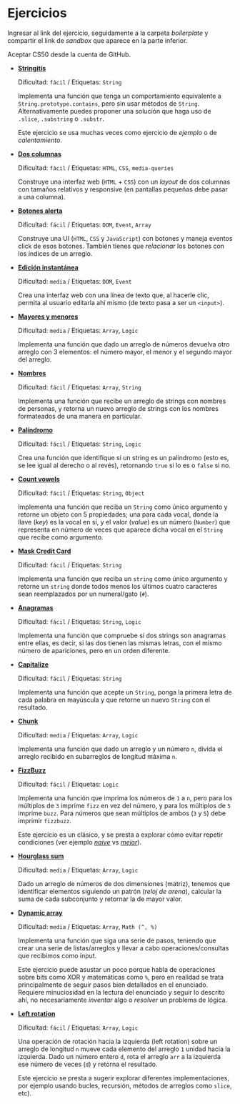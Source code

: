 # Ejercicios

Ingresar al link del ejercicio, seguidamente a la carpeta _boilerplate_ y compartir el link de _sandbox_ que aparece en la parte inferior. 

Aceptar CS50 desde la cuenta de GitHub. 

- [**Stringitis**](./01-stringitis)

  Dificultad: `fácil` / Etiquetas: `String`

  Implementa una función que tenga un comportamiento equivalente a
  `String.prototype.contains`, pero sin usar métodos de `String`.
  Alternativamente puedes proponer una solución que haga uso de `.slice`,
  `.substring` o `.substr`.

  Este ejercicio se usa muchas veces como ejercicio de _ejemplo_ o de
  _calentamiento_.

- [**Dos columnas**](./02-dos-columnas)

  Dificultad: `fácil` / Etiquetas: `HTML`, `CSS`, `media-queries`

  Construye una interfaz web (`HTML` + `CSS`) con un _layout_ de dos columnas
  con tamaños relativos y responsive (en pantallas pequeñas debe pasar a una
  columna).

- [**Botones alerta**](./03-botones-alerta)

  Dificultad: `fácil` / Etiquetas: `DOM`, `Event`, `Array`

  Construye una UI (`HTML`, `CSS` y `JavaScript`) con botones y maneja eventos
  click de esos botones. También tienes que _relacionar_ los botones con los
  índices de un arreglo.

- [**Edición instantánea**](./04-edicion-instantanea)

  Dificultad: `media` / Etiquetas: `DOM`, `Event`

  Crea una interfaz web con una línea de texto que, al hacerle clic, permita al
  usuario editarla ahí mismo (de texto pasa a ser un `<input>`).

- [**Mayores y menores**](./05-mayores-menores)

  Dificultad: `media` / Etiquetas: `Array`, `Logic`

  Implementa una función que dado un arreglo de números devuelva otro arreglo
  con 3 elementos: el número mayor, el menor y el segundo mayor del arreglo.

- [**Nombres**](./06-nombres)

  Dificultad: `fácil` / Etiquetas: `Array`, `String`

  Implementa una función que recibe un arreglo de strings con nombres de
  personas, y retorna un nuevo arreglo de strings con los nombres formateados de
  una manera en particular.

- [**Palíndromo**](./07-palindrome)

  Dificultad: `fácil` / Etiquetas: `String`, `Logic`

  Crea una función que identifique si un string es un palíndromo (esto es, se
  lee igual al derecho o al revés), retornando `true` si lo es o `false` si no.

- [**Count vowels**](./08-count-vowels)

  Dificultad: `fácil` / Etiquetas: `String`, `Object`

  Implementa una función que reciba un `String` como único argumento y retorne
  un objeto con 5 propiedades; una para cada vocal, donde la llave (_key_) es la
  vocal en sí, y el valor (_value_) es un número (`Number`) que representa en
  número de veces que aparece dicha vocal en el `String` que recibe como
  argumento.

- [**Mask Credit Card**](./09-mask-credit-card)

  Dificultad: `fácil` / Etiquetas: `String`

  Implementa una función que reciba un `string` como único argumento y retorne
  un `string` donde todos menos los últimos cuatro caracteres sean reemplazados
  por un numeral/gato (`#`).

- [**Anagramas**](./10-anagrams)

  Dificultad: `fácil` / Etiquetas: `String`, `Logic`

  Implementa una función que compruebe si dos strings son anagramas entre ellas,
  es decir, si las dos tienen las mismas letras, con el mismo número de
  apariciones, pero en un orden diferente.

- [**Capitalize**](./11-capitalize)

  Dificultad: `fácil` / Etiquetas: `String`

  Implementa una función que acepte un `String`, ponga la primera letra de cada
  palabra en mayúscula y que retorne un nuevo `String` con el resultado.

- [**Chunk**](./12-chunk)

  Dificultad: `media` / Etiquetas: `Array`, `Logic`

  Implementa una función que dado un arreglo y un número `n`, divida el arreglo
  recibido en subarreglos de longitud máxima `n`.

- [**FizzBuzz**](./13-fizzbuzz)

  Dificultad: `fácil` / Etiquetas: `Logic`

  Implementa una función que imprima los números de `1` a `n`, pero para los
  múltiplos de `3` imprime `fizz` en vez del número, y para los múltiplos de `5`
  imprime `buzz`. Para números que sean múltiplos de ambos (`3` y `5`) debe
  imprimir `fizzbuzz`.

  Este ejercicio es un clásico, y se presta a explorar cómo evitar repetir
  condiciones (ver ejemplo
  [_naive_](./13-fizzbuzz/solutions/fizzbuzz-naive.js) vs
  [_mejor_](./13-fizzbuzz/solutions/fizzbuzz-better.js)).

- [**Hourglass sum**](./14-hour-glass)

  Dificultad: `media` / Etiquetas: `Array`, `Logic`

  Dado un arreglo de números de dos dimensiones (matriz), tenemos que
  identificar elementos siguiendo un patrón (_reloj de arena_), calcular la suma
  de cada subconjunto y retornar la de mayor valor.

- [**Dynamic array**](./15-dynamic-array)

  Dificultad: `media` / Etiquetas: `Array`, `Math (^, %)`

  Implementa una función que siga una serie de pasos, teniendo que crear una
  serie de listas/arreglos y llevar a cabo operaciones/consultas que recibimos
  como input.

  Este ejercicio puede asustar un poco porque habla de operaciones sobre bits
  como XOR y matemáticas como `%`, pero en realidad se trata principalmente de
  seguir pasos bien detallados en el enunciado. Requiere minuciosidad en la
  lectura del enunciado y seguir lo descrito ahí, no necesariamente _inventar_
  algo o _resolver_ un problema de lógica.

- [**Left rotation**](./16-left-rotation)

  Dificultad: `fácil` / Etiquetas: `Array`, `Logic`

  Una operación de rotación hacia la izquierda (left rotation) sobre un arreglo
  de longitud `n` mueve cada elemento del arreglo `1` unidad hacia la izquierda.
  Dado un número entero `d`, rota el arreglo `arr` a la izquierda ese número de
  veces (`d`) y retorna el resultado.

  Este ejercicio se presta a sugerir explorar diferentes implementaciones, por
  ejemplo usando bucles, recursión, métodos de arreglos como `slice`, etc).
